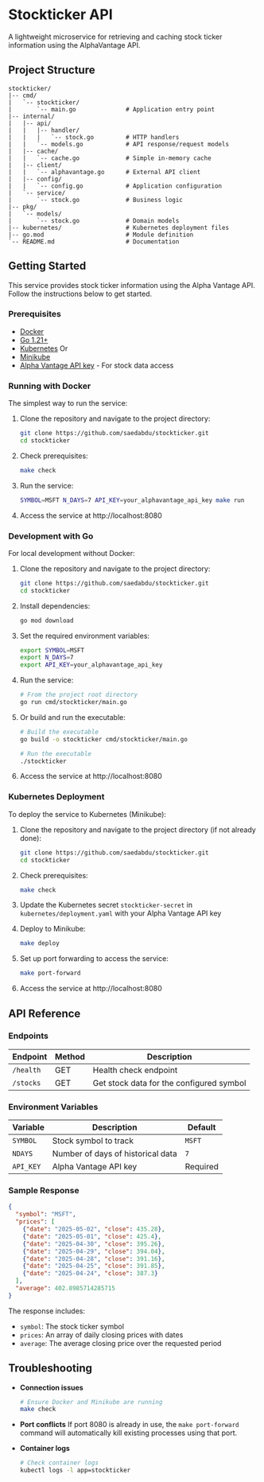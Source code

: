 # Stockticker API

A lightweight microservice for retrieving and caching stock ticker information using the AlphaVantage API.

## Project Structure

```
stockticker/
|-- cmd/
|   `-- stockticker/
|       `-- main.go              # Application entry point
|-- internal/
|   |-- api/
|   |   |-- handler/
|   |   |   `-- stock.go         # HTTP handlers
|   |   `-- models.go            # API response/request models
|   |-- cache/
|   |   `-- cache.go             # Simple in-memory cache
|   |-- client/
|   |   `-- alphavantage.go      # External API client
|   |-- config/
|   |   `-- config.go            # Application configuration
|   `-- service/
|       `-- stock.go             # Business logic
|-- pkg/
|   `-- models/
|       `-- stock.go             # Domain models
|-- kubernetes/                  # Kubernetes deployment files
|-- go.mod                       # Module definition
`-- README.md                    # Documentation
```

## Getting Started

This service provides stock ticker information using the Alpha Vantage API. Follow the instructions below to get started.

### Prerequisites

- [Docker](https://docs.docker.com/get-docker/)
- [Go 1.21+](https://golang.org/dl/)
- [Kubernetes](https://kubernetes.io/docs/tasks/tools/) Or
- [Minikube](https://minikube.sigs.k8s.io/docs/start/)
- [Alpha Vantage API key](https://www.alphavantage.co/support/#api-key) - For stock data access

### Running with Docker

The simplest way to run the service:

1. Clone the repository and navigate to the project directory:
   ```bash
   git clone https://github.com/saedabdu/stockticker.git
   cd stockticker
   ```

2. Check prerequisites:
   ```bash
   make check
   ```

3. Run the service:
   ```bash
   SYMBOL=MSFT N_DAYS=7 API_KEY=your_alphavantage_api_key make run
   ```

4. Access the service at http://localhost:8080

### Development with Go

For local development without Docker:

1. Clone the repository and navigate to the project directory:
   ```bash
   git clone https://github.com/saedabdu/stockticker.git
   cd stockticker
   ```

2. Install dependencies:
   ```bash
   go mod download
   ```

3. Set the required environment variables:
   ```bash
   export SYMBOL=MSFT
   export N_DAYS=7
   export API_KEY=your_alphavantage_api_key
   ```

4. Run the service:
   ```bash
   # From the project root directory
   go run cmd/stockticker/main.go
   ```

5. Or build and run the executable:
   ```bash
   # Build the executable
   go build -o stockticker cmd/stockticker/main.go

   # Run the executable
   ./stockticker
   ```

6. Access the service at http://localhost:8080

### Kubernetes Deployment

To deploy the service to Kubernetes (Minikube):

1. Clone the repository and navigate to the project directory (if not already done):
   ```bash
   git clone https://github.com/saedabdu/stockticker.git
   cd stockticker
   ```

2. Check prerequisites:
   ```bash
   make check
   ```

3. Update the Kubernetes secret `stockticker-secret` in `kubernetes/deployment.yaml` with your Alpha Vantage API key

4. Deploy to Minikube:
   ```bash
   make deploy
   ```

5. Set up port forwarding to access the service:
   ```bash
   make port-forward
   ```

6. Access the service at http://localhost:8080

## API Reference

### Endpoints

| Endpoint | Method | Description |
|----------|--------|-------------|
| `/health` | GET | Health check endpoint |
| `/stocks` | GET | Get stock data for the configured symbol |

### Environment Variables

| Variable | Description | Default |
|----------|-------------|---------|
| `SYMBOL` | Stock symbol to track | `MSFT` |
| `NDAYS` | Number of days of historical data | `7` |
| `API_KEY` | Alpha Vantage API key | Required |

### Sample Response

```json
{
  "symbol": "MSFT",
  "prices": [
    {"date": "2025-05-02", "close": 435.28},
    {"date": "2025-05-01", "close": 425.4},
    {"date": "2025-04-30", "close": 395.26},
    {"date": "2025-04-29", "close": 394.04},
    {"date": "2025-04-28", "close": 391.16},
    {"date": "2025-04-25", "close": 391.85},
    {"date": "2025-04-24", "close": 387.3}
  ],
  "average": 402.8985714285715
}
```

The response includes:
- `symbol`: The stock ticker symbol
- `prices`: An array of daily closing prices with dates
- `average`: The average closing price over the requested period

## Troubleshooting

- **Connection issues**
  ```bash
  # Ensure Docker and Minikube are running
  make check
  ```

- **Port conflicts**
  If port 8080 is already in use, the `make port-forward` command will automatically kill existing processes using that port.

- **Container logs**
  ```bash
  # Check container logs
  kubectl logs -l app=stockticker
  ```